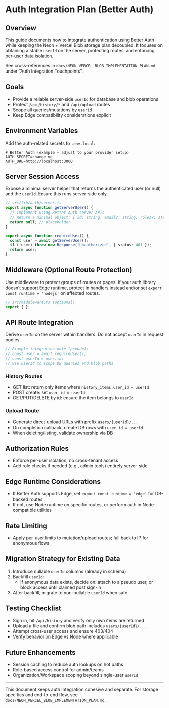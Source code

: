 # **Auth Integration Plan (Better Auth)**

## **Overview**
This guide documents how to integrate authentication using Better Auth while keeping the Neon + Vercel Blob storage plan decoupled. It focuses on obtaining a stable `userId` on the server, protecting routes, and enforcing per-user data isolation.

See cross-references in `docs/NEON_VERCEL_BLOB_IMPLEMENTATION_PLAN.md` under “Auth Integration Touchpoints”.

## **Goals**
- Provide a reliable server-side `userId` for database and blob operations
- Protect `/api/history/*` and `/api/upload` routes
- Scope all queries/mutations by `userId`
- Keep Edge compatibility considerations explicit

## **Environment Variables**
Add the auth-related secrets to `.env.local`:

```env
# Better Auth (example – adjust to your provider setup)
AUTH_SECRET=change_me
AUTH_URL=http://localhost:3000
```

## **Server Session Access**
Expose a minimal server helper that returns the authenticated user (or null) and the `userId`. Ensure this runs server-side only.

```ts
// src/lib/auth/server.ts
export async function getServerUser() {
  // Implement using Better Auth server APIs
  // Return a minimal object: { id: string, email?: string, roles?: string[] } | null
  return null; // placeholder
}

export async function requireUser() {
  const user = await getServerUser();
  if (!user) throw new Response('Unauthorized', { status: 401 });
  return user;
}
```

## **Middleware (Optional Route Protection)**
Use middleware to protect groups of routes or pages. If your auth library doesn’t support Edge runtime, protect in handlers instead and/or set `export const runtime = 'nodejs'` on affected routes.

```ts
// src/middleware.ts (optional)
export { };
```

## **API Route Integration**
Derive `userId` on the server within handlers. Do not accept `userId` in request bodies.

```ts
// Example integration note (pseudo):
// const user = await requireUser();
// const userId = user.id;
// Use userId to scope DB queries and blob paths
```

### History Routes
- GET list: return only items where `history_items.user_id = userId`
- POST create: set `user_id = userId`
- GET/PUT/DELETE by id: ensure the item belongs to `userId`

### Upload Route
- Generate direct-upload URLs with prefix `users/{userId}/...`
- On completion callback, create DB rows with `user_id = userId`
- When deleting/listing, validate ownership via DB

## **Authorization Rules**
- Enforce per-user isolation; no cross-tenant access
- Add role checks if needed (e.g., admin tools) entirely server-side

## **Edge Runtime Considerations**
- If Better Auth supports Edge, set `export const runtime = 'edge'` for DB-backed routes
- If not, use Node runtime on specific routes, or perform auth in Node-compatible utilities

## **Rate Limiting**
- Apply per-user limits to mutation/upload routes; fall back to IP for anonymous flows

## **Migration Strategy for Existing Data**
1. Introduce nullable `userId` columns (already in schema)
2. Backfill `userId`:
   - If anonymous data exists, decide on: attach to a pseudo user, or block access until claimed post sign-in
3. After backfill, migrate to non-nullable `userId` when safe

## **Testing Checklist**
- Sign in, hit `/api/history` and verify only own items are returned
- Upload a file and confirm blob path includes `users/{userId}/...`
- Attempt cross-user access and ensure 403/404
- Verify behavior on Edge vs Node where applicable

## **Future Enhancements**
- Session caching to reduce auth lookups on hot paths
- Role-based access control for admin/teams
- Organization/Workspace scoping beyond single-user `userId`

---

This document keeps auth integration cohesive and separate. For storage specifics and end-to-end flow, see `docs/NEON_VERCEL_BLOB_IMPLEMENTATION_PLAN.md`.


